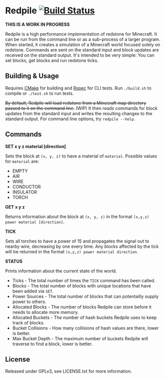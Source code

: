 Redpile [![Build Status](https://travis-ci.org/Nullreff/redpile.svg?branch=master)](https://travis-ci.org/Nullreff/redpile)
=======

**THIS IS A WORK IN PROGRESS**

Redpile is a high performance implementation of redstone for Minecraft.
It can be run from the command line or as a sub-process of a larger program.
When started, it creates a simulation of a Minecraft world focused solely on redstone.
Commands are sent on the standard input and block updates are received on the standard output.
It's intended to be very simple: You can set blocks, get blocks and run redstone ticks.

Building & Usage
----------------

Requires [CMake](http://www.cmake.org/) for building and [Rspec](http://rspec.info/) for CLI tests.
Run `./build.sh` to compile or `./test.sh` to run tests.

~~By default, Redpile will load redstone from a Minecraft map directory passed to it on the command line.~~ (WIP)
It then reads commands for block updates from the standard input and writes the resulting changes to the standard output.
For command line options, try `redpile --help`.

Commands
--------

**SET x y z material [direction]**

Sets the block at `(x, y, z)` to have a material of `material`.  Possible values for `material` are:

* EMPTY
* AIR
* WIRE
* CONDUCTOR
* INSULATOR
* TORCH

**GET x y z**

Returns information about the block at `(x, y, z)` in the format `(x,y,z) power material [direction]`.

**TICK**

Sets all torches to have a power of 15 and propagates the signal out to nearby wire, decreasing by one every time.
Any blocks affected by the tick will be returned in the format `(x,y,z) power material direction`.

**STATUS**

Prints information about the current state of the world.

* Ticks - The total number of times the `TICK` command has been called.
* Blocks - The total number of blocks with unique locations that have been added via `SET`.
* Power Sources - The total number of blocks that can potentailly supply power to others.
* Allocated Blocks - The number of blocks Redpile can store before it needs to allocate more memory.
* Allocated Buckets - The number of hash buckets Redpile uses to keep track of blocks.
* Bucket Collisions - How many collisions of hash values are there, lower is better.
* Max Bucket Depth - The maximum number of buckets Redpile will traverse to find a block, lower is better.

License
-------

Released under GPLv3, see LICENSE.txt for more information.

